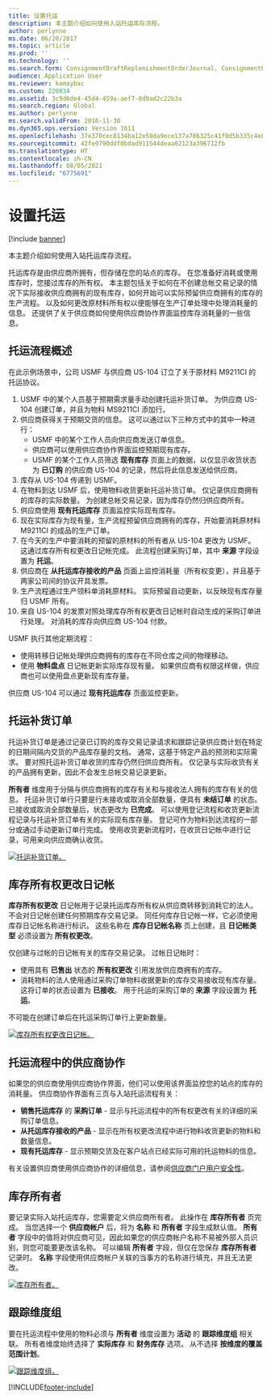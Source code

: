 ```yaml
---
title: 设置托运
description: 本主题介绍如何使用入站托运库存流程。
author: perlynne
ms.date: 06/20/2017
ms.topic: article
ms.prod: ''
ms.technology: ''
ms.search.form: ConsignmentDraftReplenishmentOrderJournal, ConsignmentProductReceiptLines, ConsignmentReplenishmentOrder, ConsignmentVendorPortalOnHand, InventJournalOwnershipChange, InventOnHandItemListPage, PurchTable, PurchTablePart, PurchVendorPortalConfirmedOrders, DirPartyTable, EcoResTrackingDimensionGroup, InventJournalName, InventOwner, InventTableInventoryDimensionGroups, VendTable
audience: Application User
ms.reviewer: kamaybac
ms.custom: 220834
ms.assetid: 3c9d6de4-45d4-459a-aef7-0d9ad2c22b3a
ms.search.region: Global
ms.author: perlynne
ms.search.validFrom: 2016-11-30
ms.dyn365.ops.version: Version 1611
ms.openlocfilehash: 37e370cec8134ba12e58da9ece137a786325c41f0d5b335c4e8e8ab3679267ce
ms.sourcegitcommit: 42fe9790ddf0bdad911544deaa82123a396712fb
ms.translationtype: HT
ms.contentlocale: zh-CN
ms.lasthandoff: 08/05/2021
ms.locfileid: "6775691"
---
```

# <a name="set-up-consignment"></a>设置托运

[!include [banner](../includes/banner.md)]

本主题介绍如何使用入站托运库存流程。

托运库存是由供应商所拥有，但存储在您的站点的库存。 在您准备好消耗或使用库存时，您接过库存的所有权。 本主题包括关于如何在不创建总帐交易记录的情况下实际接收供应商拥有的现有库存，如何开始可以实际预留供应商拥有的库存的生产流程。 以及如何更改原材料所有权以便能够在生产订单处理中处理消耗量的信息。 还提供了关于供应商如何使用供应商协作界面监控库存消耗量的一些信息。

## <a name="overview-of-the-consignment-process"></a>托运流程概述

在此示例场景中，公司 USMF 与供应商 US-104 订立了关于原材料 M9211CI 的托运协议。

1. USMF 中的某个人员基于预期需求量手动创建托运补货订单。 为供应商 US-104 创建订单，并且为物料 MS9211CI 添加行。
1. 供应商获得关于预期交货的信息。 这可以通过以下三种方式中的其中一种进行：
    - USMF 中的某个工作人员向供应商发送订单信息。
    - 供应商可以使用供应商协作界面监控预期现有库存。
    - USMF 的某个工作人员筛选 **现有库存** 页面上的数据，以仅显示收货状态为 **已订购** 的供应商 US-104 的记录，然后将此信息发送给供应商。
1. 库存从 US-104 传递到 USMF。
1. 在物料到达 USMF 后，使用物料收货更新托运补货订单。 仅记录供应商拥有的库存的实际数量。 为创建总帐交易记录，因为库存仍然归供应商所有。
1. 供应商使用 **现有托运库存** 页面监控实际现有库存。
1. 现在实际库存为现有量，生产流程预留供应商拥有的库存，开始要消耗原材料 M9211CI 的成品的生产订单。
1. 在今天的生产中要消耗的预留的原材料的所有者从 US-104 更改为 USMF。 这通过库存所有权更改日记帐完成。 此流程创建采购订单，其中 **来源** 字段设置为 **托运**。
1. 供应商在 **从托运库存接收的产品** 页面上监控消耗量（所有权变更），并且基于两家公司间的协议开具发票。
1. 生产流程通过生产领料单消耗原材料。 实际预留自动更新，以反映现有库存量归 USMF 所有。
1. 来自 US-104 的发票对照处理库存所有权更改日记帐时自动生成的采购订单进行处理。 对消耗的库存向供应商 US-104 付款。

USMF 执行其他定期流程：

- 使用转移日记帐处理供应商拥有的库存在不同仓库之间的物理移动。
- 使用 **物料盘点** 日记帐更新实际库存现有量。 如果供应商有权限这样做，供应商也可以使用盘点更新现有库存量。

供应商 US-104 可以通过 **现有托运库存** 页面监控更新。

## <a name="consignment-replenishment-orders"></a>托运补货订单

托运补货订单是通过记录已订购的库存交易记录请求和跟踪记录供应商计划在特定的日期间隔内交货的产品库存量的文档。 通常，这基于特定产品的预测和实际需求。 要对照托运补货订单收货的库存仍然归供应商所有。 仅记录与实际收货有关的产品拥有更新，因此不会发生总帐交易记录更新。

**所有者** 维度用于分隔与供应商拥有的库存有关和与接收法人拥有的库存有关的信息。 托运补货订单行只要是行未接收或取消全部数量，便具有 **未结订单** 的状态。 已接收或取消全部数量后，状态更改为 **已完成**。 可以使用登记流程和收货更新流程记录与托运补货订单有关的实际现有库存量。 登记可作为物料到达流程的一部分或通过手动更新订单行完成。 使用收货更新流程时，在收货日记帐中进行记录，可用来向供应商确认收货。

[![托运补货订单。](./media/consignment-replenishment-order.png)](./media/consignment-replenishment-order.png)

## <a name="inventory-ownership-change-journal"></a>库存所有权更改日记帐

**库存所有权更改** 日记帐用于记录托运库存所有权从供应商转移到消耗它的法人。 不会对日记帐创建任何预期库存交易记录。 同任何库存日记帐一样，它必须使用库存日记帐名称进行标识。 这些名称在 **库存日记帐名称** 页上创建，且 **日记帐类型** 必须设置为 **所有权更改**。

仅创建与过帐的日记帐有关的库存交易记录。 过帐日记帐时：

- 使用具有 **已售出** 状态的 **所有权更改** 引用发放供应商拥有的库存。
- 消耗物料的法人使用通过采购订单物料收据更新的库存交易接收现有库存量。 这将订单的状态设置为 **已接收**。 用于托运的采购订单的 **来源** 字段设置为 **托运**。

不可能在创建订单后在托运采购订单行上更新数量。

[![库存所有权更改日记帐。](./media/inventory-ownership-change-journal.png)](./media/inventory-ownership-change-journal.png)

## <a name="vendor-collaboration-in-consignment-processes"></a>托运流程中的供应商协作

如果您的供应商使用供应商协作界面，他们可以使用该界面监控您的站点的库存的消耗量。 供应商协作界面有三页与入站托运流程有关：

- **销售托运库存** 的 **采购订单** - 显示与托运流程中的所有权更改有关的详细的采购订单信息。
- **从托运库存接收的产品** - 显示在所有权更改流程中进行物料收货更新的物料和数量信息。
- **现有托运库存** - 显示预期交货及在客户站点已经实际可用的托运物料的信息。

有关设置供应商使用供应商协作的详细信息，请参阅[供应商门户用户安全性](../procurement/configure-security-vendor-portal-users.md)。

## <a name="inventory-owners"></a>库存所有者

要记录实际入站托运库存，您需要定义供应商所有者。 此操作在 **库存所有者** 页完成。 当您选择一个 **供应商帐户** 后，将为 **名称** 和 **所有者** 字段生成默认值。 **所有者** 字段中的值将对供应商可见，因此如果您的供应商帐户名称不易被外部人员识别，则您可能要更改该名称。 可以编辑 **所有者** 字段，但仅在您保存 **库存所有者** 记录时。 **名称** 字段使用供应商帐户关联的当事方的名称进行填充，并且无法更改。

[![库存所有者。](./media/inventory-owners.png)](./media/inventory-owners.png)

## <a name="tracking-dimension-group"></a>跟踪维度组

要在托运流程中使用的物料必须与 **所有者** 维度设置为 **活动** 的 **跟踪维度组** 相关联。 所有者维度始终选择了 **实际库存** 和 **财务库存** 选项。 从不选择 **按维度的覆盖范围计划**。

[![跟踪维度组。](./media/tracking-dimension-group.png)](./media/tracking-dimension-group.png)


[!INCLUDE[footer-include](../../includes/footer-banner.md)]
